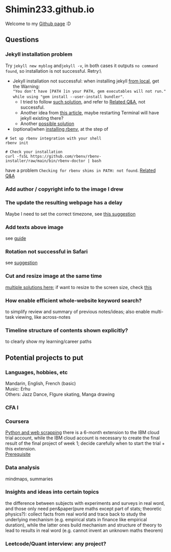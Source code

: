 # Shimin233.github.io
Welcome to my [Github page](https://shimin233.github.io) :D

## Questions
### Jekyll installation problem
Try `jekyll new myblog` and`jekyll -v`, in both cases it outputs `no command found`, so installation is not successful. Retry:\
- Jekyll installation not successful: when installing jekyll [from local](https://jekyllrb.com/docs/installation/macos/#local-install), get the Warning:\
`"You don't have [PATH ]in your PATH, gem executables will not run." while using "gem install --user-install bundler"`. 
  - I tried to follow [such solution](https://www.jianshu.com/p/5902b55dc654?utm_campaign=maleskine&utm_content=note&utm_medium=seo_notes&utm_source=recommendation), and refer to [Related Q&A](https://stackoverflow.com/questions/53979362/you-dont-have-path-in-your-path-gem-executables-will-not-run-while-using), not successful.
  - Another idea from [this article](https://www.jianshu.com/p/82652c7a1fa4), maybe restarting Terminal will have jekyll existing there?
  - Another [possible solution](https://stackoverflow.com/questions/8146249/jekyll-command-not-found)
- (optional)when [installing rbenv](https://jekyllrb.com/docs/installation/macos/#rbenv), at the step of 
```
# Set up rbenv integration with your shell
rbenv init

# Check your installation
curl -fsSL https://github.com/rbenv/rbenv-installer/raw/main/bin/rbenv-doctor | bash
```
have a problem `Checking for rbenv shims in PATH: not found`. [Related Q&A](https://github.com/rbenv/rbenv/issues/1217)

### Add author / copyright info to the image I drew

### The update the resulting webpage has a delay
Maybe I need to set the correct timezone, see [this suggestion](https://stackoverflow.com/a/35388975)

### Add texts above image
see [guide](https://www.w3schools.com/howto/howto_css_image_text.asp)

### Rotation not successful in Safari
see [suggestion](https://stackoverflow.com/questions/44316184/transform-rotate-doesnt-work-in-safari)

### Cut and resize image at the same time
[multiple solutions here](https://stackoverflow.com/questions/493296/css-display-an-image-resized-and-cropped); 
if want to resize to the screen size, check [this](https://stackoverflow.com/questions/4684304/how-can-i-resize-an-image-dynamically-with-css-as-the-browser-width-height-chang)

### How enable efficient whole-website keyword search?
to simplify review and summary of previous notes/ideas; also enable multi-task viewing, like across-notes

### Timeline structure of contents shown explicitly?
to clearly show my learning/career paths

## Potential projects to put
### Languages, hobbies, etc
Mandarin, English, French (basic)\
Music: Erhu\
Others: Jazz Dance, FIgure skating, Manga drawing

### CFA I

### Coursera 
[Python and web scrapping](https://www.coursera.org/learn/python-project-for-data-science/home/week/1)
 there is a 6-month extension to the IBM cloud trial account, while the IBM cloud account is necessary to create the final result of the final project of week 1; decide carefully when to start the trial + this extension. \
[Prerequisite](https://www.coursera.org/learn/python-for-applied-data-science-ai/lecture/W6xwd/rest-apis-http-requests-part-1)


### Data analysis
mindmaps, summaries

### Insights and ideas into certain topics
the difference between subjects with experiments and surveys in real word, and those only need pen&paper(pure maths except part of stats; theoretic physics?): collect facts from real world and trace back to study the underlying mechanism (e.g. empirical stats in finance like empirical duration), while the latter ones build mechanism and structure of theory to lead to results in real word (e.g. cannot invent an unknown maths theorem)

### Leetcode/Quant interview: any project?

